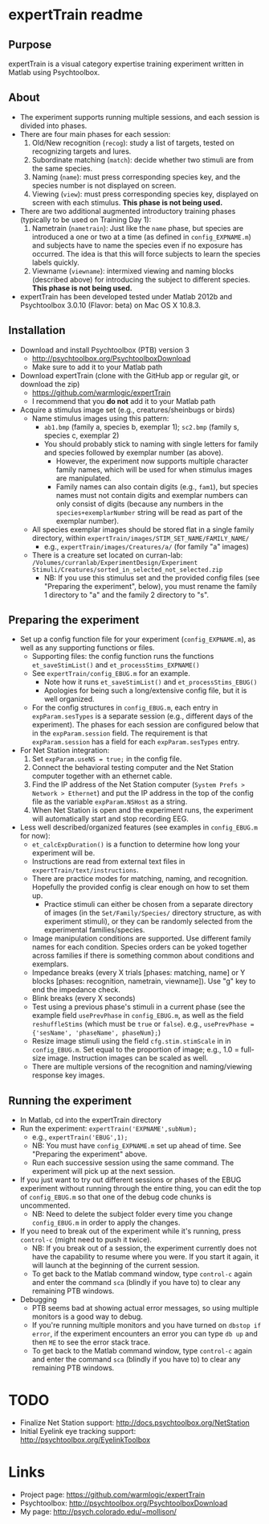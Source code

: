 expertTrain readme
===========

Purpose
----

expertTrain is a visual category expertise training experiment written in Matlab using Psychtoolbox.

About
----

- The experiment supports running multiple sessions, and each session is divided into phases.
- There are four main phases for each session:
   1. Old/New recognition (`recog`): study a list of targets, tested on recognizing targets and lures.
   1. Subordinate matching (`match`): decide whether two stimuli are from the same species.
   1. Naming (`name`): must press corresponding species key, and the species number is not displayed on screen.
   1. Viewing (`view`): must press corresponding species key, displayed on screen with each stimulus. **This phase is not being used.**
- There are two additional augmented introductory training phases (typically to be used on Training Day 1):
   1. Nametrain (`nametrain`): Just like the `name` phase, but species are introduced a one or two at a time (as defined in `config_EXPNAME.m`) and subjects have to name the species even if no exposure has occurred. The idea is that this will force subjects to learn the species labels quickly.
   1. Viewname (`viewname`): intermixed viewing and naming blocks (described above) for introducing the subject to different species. **This phase is not being used.**
- expertTrain has been developed tested under Matlab 2012b and Psychtoolbox 3.0.10 (Flavor: beta) on Mac OS X 10.8.3.

Installation
----

- Download and install Psychtoolbox (PTB) version 3
   - http://psychtoolbox.org/PsychtoolboxDownload
   - Make sure to add it to your Matlab path
- Download expertTrain (clone with the GitHub app or regular git, or download the zip)
   - https://github.com/warmlogic/expertTrain
   - I recommend that you **do not** add it to your Matlab path
- Acquire a stimulus image set (e.g., creatures/sheinbugs or birds)
   - Name stimulus images using this pattern:
      - `ab1.bmp` (family a, species b, exemplar 1); `sc2.bmp` (family s, species c, exemplar 2)
      - You should probably stick to naming with single letters for family and species followed by exemplar number (as above).
         - However, the experiment now supports multiple character family names, which will be used for when stimulus images are manipulated.
         - Family names can also contain digits (e.g., `fam1`), but species names must not contain digits and exemplar numbers can only consist of digits (because any numbers in the `species+exemplarNumber` string will be read as part of the exemplar number).
   - All species exemplar images should be stored flat in a single family directory, within `expertTrain/images/STIM_SET_NAME/FAMILY_NAME/`
      - e.g., `expertTrain/images/Creatures/a/` (for family "a" images)
   - There is a creature set located on curran-lab: `/Volumes/curranlab/ExperimentDesign/Experiment Stimuli/Creatures/sorted_in_selected_not_selected.zip`
      - NB: If you use this stimulus set and the provided config files (see "Preparing the experiment", below), you must rename the family 1 directory to "a" and the family 2 directory to "s".

Preparing the experiment
----

- Set up a config function file for your experiment (`config_EXPNAME.m`), as well as any supporting functions or files.
   - Supporting files: the config function runs the functions `et_saveStimList()` and `et_processStims_EXPNAME()`
   - See `expertTrain/config_EBUG.m` for an example.
      - Note how it runs `et_saveStimList()` and `et_processStims_EBUG()`
      - Apologies for being such a long/extensive config file, but it is well organized.
   - For the config structures in `config_EBUG.m`, each entry in `expParam.sesTypes` is a separate session (e.g., different days of the experiment). The phases for each session are configured below that in the `expParam.session` field. The requirement is that `expParam.session` has a field for each `expParam.sesTypes` entry.
- For Net Station integration:
   1. Set `expParam.useNS = true;` in the config file.
   1. Connect the behavioral testing computer and the Net Station computer together with an ethernet cable.
   1. Find the IP address of the Net Station computer (`System Prefs > Network > Ethernet`) and put the IP address in the top of the config file as the variable `expParam.NSHost` as a string.
   1. When Net Station is open and the experiment runs, the experiment will automatically start and stop recording EEG.
- Less well described/organized features (see examples in `config_EBUG.m` for now):
   - `et_calcExpDuration()` is a function to determine how long your experiment will be.
   - Instructions are read from external text files in `expertTrain/text/instructions`.
   - There are practice modes for matching, naming, and recognition. Hopefully the provided config is clear enough on how to set them up.
      - Practice stimuli can either be chosen from a separate directory of images (in the `Set/Family/Species/` directory structure, as with experiment stimuli), or they can be randomly selected from the experimental families/species.
   - Image manipulation conditions are supported. Use different family names for each condition. Species orders can be yoked together across families if there is something common about conditions and exemplars.
   - Impedance breaks (every X trials [phases: matching, name] or Y blocks [phases: recognition, nametrain, viewname]). Use "g" key to end the impedance check.
   - Blink breaks (every X seconds)
   - Test using a previous phase's stimuli in a current phase (see the example field `usePrevPhase` in `config_EBUG.m`, as well as the field `reshuffleStims` (which must be `true` or `false`). e.g., `usePrevPhase = {'sesName', 'phaseName', phaseNum};`)
   - Resize image stimuli using the field `cfg.stim.stimScale` in in `config_EBUG.m`. Set equal to the proportion of image; e.g., 1.0 = full-size image. Instruction images can be scaled as well.
   - There are multiple versions of the recognition and naming/viewing response key images.

Running the experiment
----

- In Matlab, cd into the expertTrain directory
- Run the experiment: `expertTrain('EXPNAME',subNum);`
   - e.g., `expertTrain('EBUG',1);`
   - NB: You must have `config_EXPNAME.m` set up ahead of time. See "Preparing the experiment" above.
   - Run each successive session using the same command. The experiment will pick up at the next session.
- If you just want to try out different sessions or phases of the EBUG experiment without running through the entire thing, you can edit the top of `config_EBUG.m` so that one of the debug code chunks is uncommented.
   - NB: Need to delete the subject folder every time you change `config_EBUG.m` in order to apply the changes.
- If you need to break out of the experiment while it's running, press `control-c` (might need to push it twice).
   - NB: If you break out of a session, the experiment currently does not have the capability to resume where you were. If you start it again, it will launch at the beginning of the current session.
   - To get back to the Matlab command window, type `control-c` again and enter the command `sca` (blindly if you have to) to clear any remaining PTB windows.
- Debugging
   - PTB seems bad at showing actual error messages, so using multiple monitors is a good way to debug.
   - If you're running multiple monitors and you have turned on `dbstop if error`, if the experiment encounters an error you can type `db up` and then `ME` to see the error stack trace.
   - To get back to the Matlab command window, type `control-c` again and enter the command `sca` (blindly if you have to) to clear any remaining PTB windows.

TODO
====

- Finalize Net Station support: http://docs.psychtoolbox.org/NetStation
- Initial Eyelink eye tracking support: http://psychtoolbox.org/EyelinkToolbox

Links
====

- Project page: https://github.com/warmlogic/expertTrain
- Psychtoolbox: http://psychtoolbox.org/PsychtoolboxDownload
- My page: http://psych.colorado.edu/~mollison/
